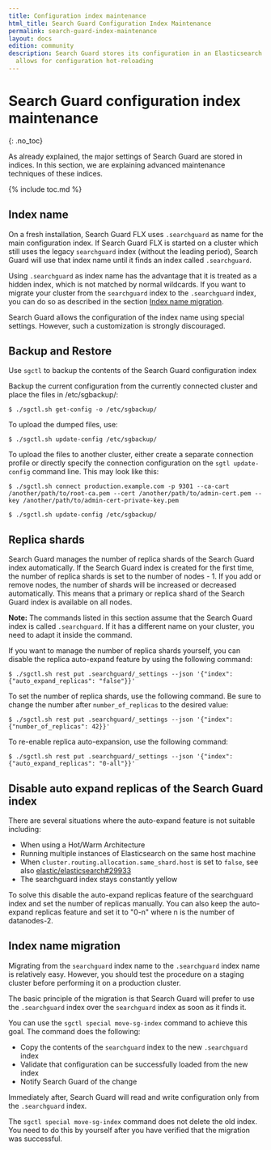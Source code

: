 ```yaml
---
title: Configuration index maintenance
html_title: Search Guard Configuration Index Maintenance
permalink: search-guard-index-maintenance
layout: docs
edition: community
description: Search Guard stores its configuration in an Elasticsearch index. This
  allows for configuration hot-reloading
---
```

<!--- Copyright 2022 floragunn GmbH -->

# Search Guard configuration index maintenance
{: .no_toc}

As already explained, the major settings of Search Guard are stored in indices. In this section, we are explaining advanced maintenance techniques of these indices.

{% include toc.md %}

## Index name

On a fresh installation, Search Guard FLX uses `.searchguard` as name for the main configuration index. If Search Guard FLX is started on a cluster which still uses the legacy `searchguard` index (without the leading period), Search Guard will use that index name until it finds an index called `.searchguard`. 

Using `.searchguard` as index name has the advantage that it is treated as a hidden index, which is not matched by normal wildcards. If you want to migrate your cluster from the `searchguard` index to the `.searchguard` index, you can do so as described in the section [Index name migration](#index-name-migration).

Search Guard allows the configuration of the index name using special settings. However, such a customization is strongly discouraged.


## Backup and Restore

Use `sgctl` to backup the contents of the Search Guard configuration index

Backup the current configuration from the currently connected cluster and place the files in /etc/sgbackup/:

```
$ ./sgctl.sh get-config -o /etc/sgbackup/
```

To upload the dumped files, use:

```
$ ./sgctl.sh update-config /etc/sgbackup/
```

To upload the files to another cluster, either create a separate connection profile or directly specify the connection configuration on the `sgtl update-config` command line. This may look like this:

```
$ ./sgctl.sh connect production.example.com -p 9301 --ca-cart /another/path/to/root-ca.pem --cert /another/path/to/admin-cert.pem --key /another/path/to/admin-cert-private-key.pem

$ ./sgctl.sh update-config /etc/sgbackup/
```


## Replica shards

Search Guard manages the number of replica shards of the Search Guard index automatically. If the Search Guard index is created for the first time, the number of replica shards is set to the number of nodes - 1. If you add or remove nodes, the number of shards will be increased or decreased automatically. This means that a primary or replica shard of the Search Guard index is available on all nodes.

**Note:** The commands listed in this section assume that the Search Guard index is called `.searchguard`. If it has a different name on your cluster, you need to adapt it inside the command.

If you want to manage the number of replica shards yourself, you can disable the replica auto-expand feature by using the following command:

```
$ ./sgctl.sh rest put .searchguard/_settings --json '{"index":{"auto_expand_replicas": "false"}}'
```

To set the number of replica shards, use the following command. Be sure to change the number after `number_of_replicas` to the desired value:

```
$ ./sgctl.sh rest put .searchguard/_settings --json '{"index":{"number_of_replicas": 42}}'
```


To re-enable replica auto-expansion, use the following command:

```
$ ./sgctl.sh rest put .searchguard/_settings --json '{"index":{"auto_expand_replicas": "0-all"}}'
```

## Disable auto expand replicas of the Search Guard index

There are several situations where the auto-expand feature is not suitable including:

* When using a Hot/Warm Architecture
* Running multiple instances of Elasticsearch on the same host machine
* When `cluster.routing.allocation.same_shard.host` is set to `false`, see also [elastic/elasticsearch#29933](https://github.com/elastic/elasticsearch/issues/29933)
* The searchguard index stays constantly yellow

To solve this disable the auto-expand replicas feature of the searchguard index and set the number of replicas manually.
You can also keep the auto-expand replicas feature and set it to "0-n" where n is the number of datanodes-2.

## Index name migration

Migrating from the `searchguard` index name to the `.searchguard` index name is relatively easy. However, you should test the procedure on a staging cluster before performing it on a production cluster.

The basic principle of the migration is that Search Guard will prefer to use the `.searchguard` index over the `searchguard` index as soon as it finds it.

You can use the `sgctl special move-sg-index` command to achieve this goal. The command does the following:

- Copy the contents of the `searchguard` index to the new `.searchguard` index
- Validate that configuration can be successfully loaded from the new index
- Notify Search Guard of the change

Immediately after, Search Guard will read and write configuration only from the `.searchguard` index.

The `sgctl special move-sg-index` command does not delete the old index. You need to do this by yourself after you have verified that the migration was successful.



